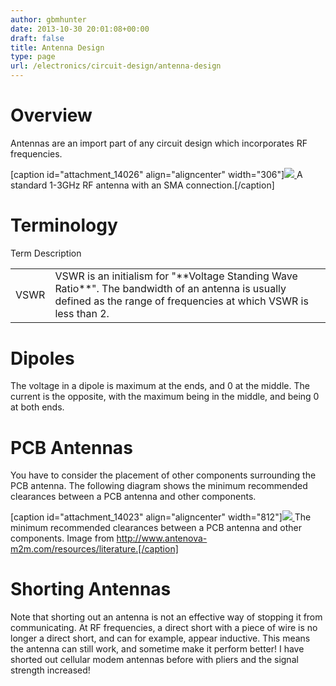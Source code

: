 ```yaml
---
author: gbmhunter
date: 2013-10-30 20:01:08+00:00
draft: false
title: Antenna Design
type: page
url: /electronics/circuit-design/antenna-design
---
```


# Overview




Antennas are an import part of any circuit design which incorporates RF frequencies.


[caption id="attachment_14026" align="aligncenter" width="306"][![](/images/2013/10/rf-antenna-with-sma-connection.jpg)
](/images/2013/10/rf-antenna-with-sma-connection.jpg) A standard 1-3GHz RF antenna with an SMA connection.[/caption]


# Terminology


<table border="0" >
<tbody >
<tr >
Term
Description
</tr>
<tr >

<td >VSWR
</td>

<td >VSWR is an initialism for "**Voltage Standing Wave Ratio**". The bandwidth of an antenna is usually defined as the range of frequencies at which VSWR is less than 2.
</td>
</tr>
</tbody>
</table>


# Dipoles




The voltage in a dipole is maximum at the ends, and 0 at the middle. The current is the opposite, with the maximum being in the middle, and being 0 at both ends.




# PCB Antennas




You have to consider the placement of other components surrounding the PCB antenna. The following diagram shows the minimum recommended clearances between a PCB antenna and other components.


[caption id="attachment_14023" align="aligncenter" width="812"][![](/images/2013/10/typical-minimum-component-clearances-from-pcb-antenna.png)
](/images/2013/10/typical-minimum-component-clearances-from-pcb-antenna.png) The minimum recommended clearances between a PCB antenna and other components. Image from http://www.antenova-m2m.com/resources/literature.[/caption]


# Shorting Antennas




Note that shorting out an antenna is not an effective way of stopping it from communicating. At RF frequencies, a direct short with a piece of wire is no longer a direct short, and can for example, appear inductive. This means the antenna can still work, and sometime make it perform better! I have shorted out cellular modem antennas before with pliers and the signal strength increased!
